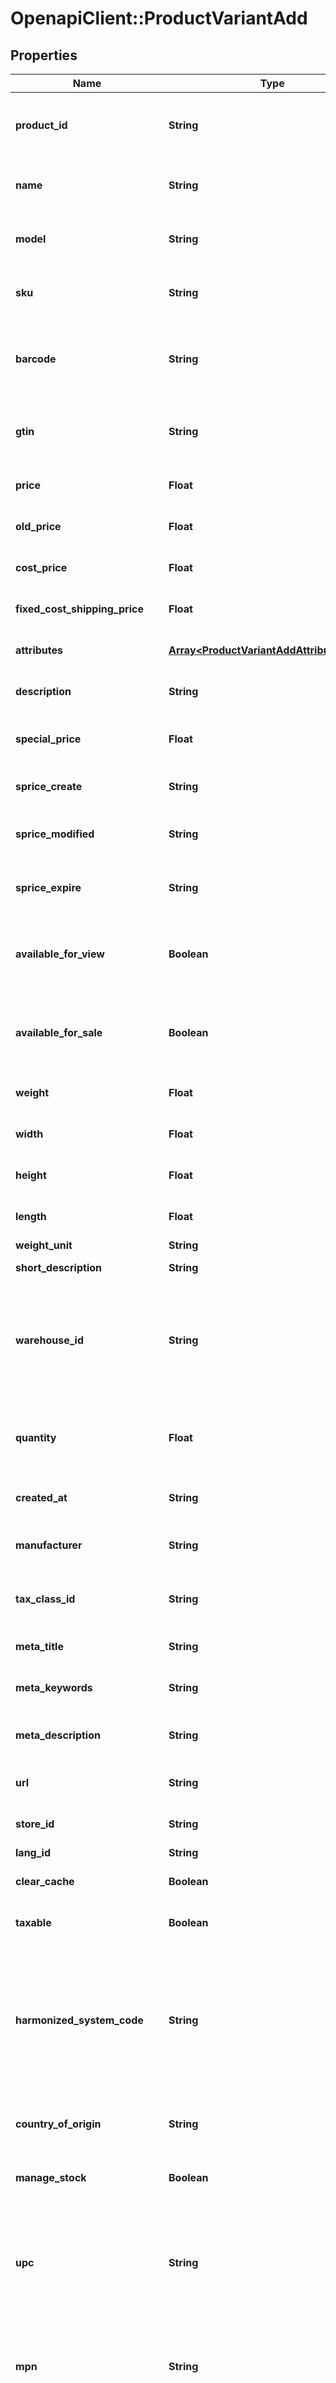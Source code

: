 # OpenapiClient::ProductVariantAdd

## Properties

| Name | Type | Description | Notes |
| ---- | ---- | ----------- | ----- |
| **product_id** | **String** | Defines product&#39;s id where the variant has to be added | [optional] |
| **name** | **String** | Defines variant&#39;s name that has to be added | [optional] |
| **model** | **String** | Specifies variant&#39;s model that has to be added |  |
| **sku** | **String** | Defines variant&#39;s sku that has to be added | [optional] |
| **barcode** | **String** | A barcode is a unique code composed of numbers used as a product identifier. | [optional] |
| **gtin** | **String** | Global Trade Item Number. An GTIN is an identifier for trade items. | [optional] |
| **price** | **Float** | Defines new product&#39;s variant price | [optional] |
| **old_price** | **Float** | Defines product&#39;s old price | [optional] |
| **cost_price** | **Float** | Defines new product&#39;s cost price | [optional] |
| **fixed_cost_shipping_price** | **Float** | Specifies fixed cost shipping price | [optional] |
| **attributes** | [**Array&lt;ProductVariantAddAttributesInner&gt;**](ProductVariantAddAttributesInner.md) | Defines variant&#39;s attributes list | [optional] |
| **description** | **String** | Specifies variant&#39;s description | [optional] |
| **special_price** | **Float** | Specifies variant&#39;s model that has to be added | [optional] |
| **sprice_create** | **String** | Defines the date of special price creation | [optional] |
| **sprice_modified** | **String** | Defines the date of special price modification | [optional] |
| **sprice_expire** | **String** | Defines the term of special price offer duration | [optional] |
| **available_for_view** | **Boolean** | Specifies the set of visible/invisible product&#39;s variants for users | [optional][default to true] |
| **available_for_sale** | **Boolean** | Specifies the set of visible/invisible product&#39;s variants for sale | [optional][default to true] |
| **weight** | **Float** | Weight | [optional][default to 0] |
| **width** | **Float** | Defines product&#39;s width | [optional] |
| **height** | **Float** | Defines product&#39;s height | [optional] |
| **length** | **Float** | Defines product&#39;s length | [optional] |
| **weight_unit** | **String** | Weight Unit | [optional] |
| **short_description** | **String** | Defines short description | [optional] |
| **warehouse_id** | **String** | This parameter is used for selecting a warehouse where you need to set/modify a product quantity. | [optional] |
| **quantity** | **Float** | Defines product variant&#39;s quantity that has to be added | [optional][default to 0] |
| **created_at** | **String** | Defines the date of entity creation | [optional] |
| **manufacturer** | **String** | Specifies the product variant&#39;s manufacturer | [optional] |
| **tax_class_id** | **String** | Defines tax classes where entity has to be added | [optional] |
| **meta_title** | **String** | Defines unique meta title for each entity | [optional] |
| **meta_keywords** | **String** | Defines unique meta keywords for each entity | [optional] |
| **meta_description** | **String** | Defines unique meta description of a entity | [optional] |
| **url** | **String** | Defines unique product variant&#39;s URL | [optional] |
| **store_id** | **String** | Add variants specified by store id | [optional] |
| **lang_id** | **String** | Language id | [optional] |
| **clear_cache** | **Boolean** | Is cache clear required | [optional][default to true] |
| **taxable** | **Boolean** | Specifies whether a tax is charged | [optional][default to true] |
| **harmonized_system_code** | **String** | Harmonized System Code. An HSC is a 6-digit identifier that allows participating countries to classify traded goods on a common basis for customs purposes | [optional] |
| **country_of_origin** | **String** | The country where the inventory item was made | [optional] |
| **manage_stock** | **Boolean** | Defines inventory tracking for product variant | [optional] |
| **upc** | **String** | Universal Product Code. A UPC (UPC-A) is a commonly used identifer for many different products. | [optional] |
| **mpn** | **String** | Manufacturer Part Number. A MPN is an identifier of a particular part design or material used. | [optional] |
| **ean** | **String** | European Article Number. An EAN is a unique 8 or 13-digit identifier that many industries (such as book publishers) use to identify products. | [optional] |
| **isbn** | **String** | International Standard Book Number. An ISBN is a unique identifier for books. | [optional] |
| **stores_ids** | **String** | Assign variant to the stores that is specified by comma-separated stores&#39; id | [optional] |
| **is_default** | **Boolean** | Defines as a default variant | [optional] |
| **is_free_shipping** | **Boolean** | Specifies variant&#39;s free shipping flag that has to be added | [optional] |
| **marketplace_item_properties** | **String** | String containing the JSON representation of the supplied data | [optional] |
| **in_stock** | **Boolean** | Set stock status | [optional] |
| **backorder_status** | **String** | Set backorder status | [optional] |
| **tier_prices** | [**Array&lt;ProductAddTierPricesInner&gt;**](ProductAddTierPricesInner.md) | Defines product&#39;s tier prices | [optional] |
| **is_virtual** | **Boolean** | Defines whether the product is virtual | [optional][default to false] |

## Example

```ruby
require 'openapi_client'

instance = OpenapiClient::ProductVariantAdd.new(
  product_id: 10,
  name: Bag Green XXL,
  model: bag_01,
  sku: bag_01,
  barcode: 9770317847001,
  gtin: 12345678912345,
  price: 99.9,
  old_price: 99.9,
  cost_price: 65.9,
  fixed_cost_shipping_price: 5.5,
  attributes: null,
  description: Product variant,
  special_price: 56.9,
  sprice_create: 2018-08-25 23:56:12,
  sprice_modified: 2018-12-05 13:46:20,
  sprice_expire: 2018-08-25 23:56:12,
  available_for_view: false,
  available_for_sale: false,
  weight: 23.69,
  width: 56.12,
  height: 56.12,
  length: 56.12,
  weight_unit: lb,
  short_description: Short description. This is very short description,
  warehouse_id: 1,
  quantity: 6,
  created_at: 2014-08-09 13:13:13,
  manufacturer: Samsung,
  tax_class_id: 9,
  meta_title: category,test,
  meta_keywords: category,test,
  meta_description: category,test,
  url: /product_variant_slug,
  store_id: 1,
  lang_id: 3,
  clear_cache: false,
  taxable: false,
  harmonized_system_code: 123456,
  country_of_origin: 123456,
  manage_stock: false,
  upc: 9770317847001,
  mpn: 9770317847001,
  ean: 5901234123457,
  isbn: 9783161484100,
  stores_ids: 1,2,
  is_default: true,
  is_free_shipping: true,
  marketplace_item_properties: {&quot;color&quot;:[&quot;Silver&quot;],&quot;manufacturer&quot;:&quot;Philips&quot;,&quot;features&quot;:[&quot;3 way&quot;],&quot;countPerPack&quot;:1,&quot;watts&quot;:{&quot;unit&quot;:&quot;W&quot;,&quot;measure&quot;:40}},
  in_stock: true,
  backorder_status: true,
  tier_prices: null,
  is_virtual: false
)
```

